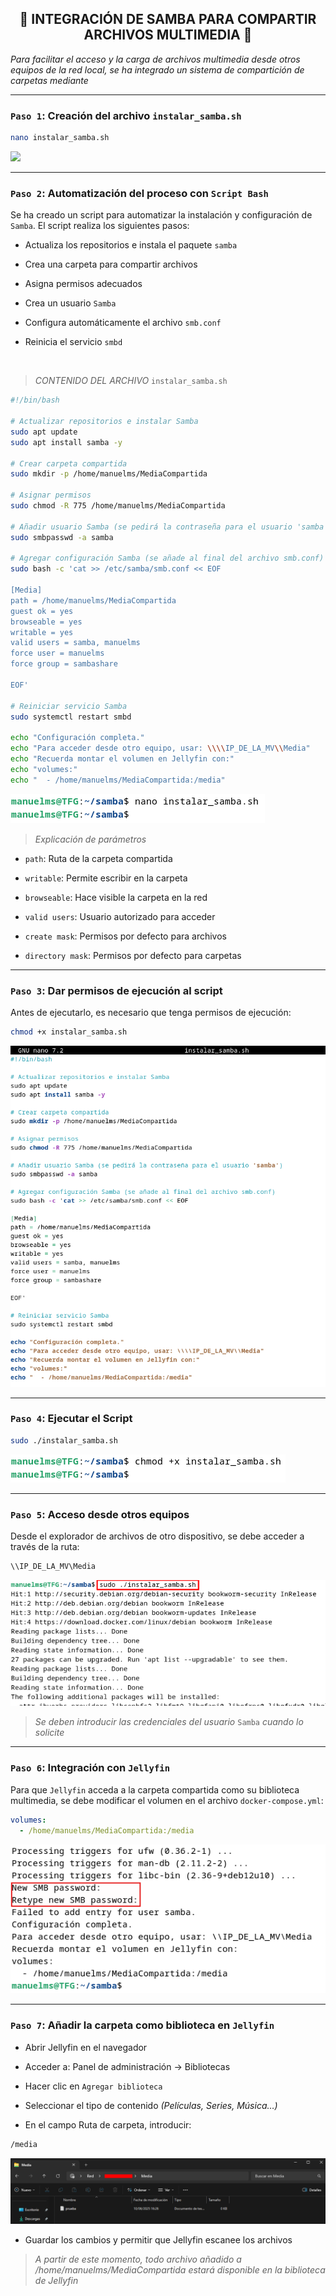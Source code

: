 <h2 align="center">📂 INTEGRACIÓN DE SAMBA PARA COMPARTIR ARCHIVOS MULTIMEDIA 📂</h2>

*Para facilitar el acceso y la carga de archivos multimedia desde otros equipos de la red local, se ha integrado un sistema de compartición de carpetas mediante*

---

### `Paso 1`: Creación del archivo `instalar_samba.sh`

```bash
nano instalar_samba.sh
```

![](/MainFolder/img/44.png)

---

### `Paso 2`: Automatización del proceso con `Script Bash`

Se ha creado un script para automatizar la instalación y configuración de `Samba`. El script realiza los siguientes pasos:

- Actualiza los repositorios e instala el paquete `samba`

- Crea una carpeta para compartir archivos

- Asigna permisos adecuados

- Crea un usuario `Samba`

- Configura automáticamente el archivo `smb.conf`

- Reinicia el servicio `smbd`

&nbsp;

> *CONTENIDO DEL ARCHIVO* `instalar_samba.sh`

```bash
#!/bin/bash

# Actualizar repositorios e instalar Samba
sudo apt update
sudo apt install samba -y

# Crear carpeta compartida
sudo mkdir -p /home/manuelms/MediaCompartida

# Asignar permisos
sudo chmod -R 775 /home/manuelms/MediaCompartida

# Añadir usuario Samba (se pedirá la contraseña para el usuario 'samba')
sudo smbpasswd -a samba

# Agregar configuración Samba (se añade al final del archivo smb.conf)
sudo bash -c 'cat >> /etc/samba/smb.conf << EOF

[Media]
path = /home/manuelms/MediaCompartida
guest ok = yes
browseable = yes
writable = yes
valid users = samba, manuelms
force user = manuelms
force group = sambashare

EOF'

# Reiniciar servicio Samba
sudo systemctl restart smbd

echo "Configuración completa."
echo "Para acceder desde otro equipo, usar: \\\\IP_DE_LA_MV\\Media"
echo "Recuerda montar el volumen en Jellyfin con:"
echo "volumes:"
echo "  - /home/manuelms/MediaCompartida:/media"
```

![](/MainFolder/img/45.png)

> *Explicación de parámetros*

- `path`: Ruta de la carpeta compartida

- `writable`: Permite escribir en la carpeta

- `browseable`: Hace visible la carpeta en la red

- `valid users`: Usuario autorizado para acceder

- `create mask`: Permisos por defecto para archivos

- `directory mask`: Permisos por defecto para carpetas

---

### `Paso 3`: Dar permisos de ejecución al script
Antes de ejecutarlo, es necesario que tenga permisos de ejecución:

```bash
chmod +x instalar_samba.sh
```

![](/MainFolder/img/46.png)

---

### `Paso 4`: Ejecutar el Script

```bash
sudo ./instalar_samba.sh
```

![](/MainFolder/img/47.png)

---

### `Paso 5`: Acceso desde otros equipos

Desde el explorador de archivos de otro dispositivo, se debe acceder a través de la ruta:

```bash
\\IP_DE_LA_MV\Media
```

![](/MainFolder/img/48.png)

> *Se deben introducir las credenciales del usuario* `Samba` *cuando lo solicite*

---

### `Paso 6`: Integración con `Jellyfin`

Para que `Jellyfin` acceda a la carpeta compartida como su biblioteca multimedia, se debe modificar el volumen en el archivo `docker-compose.yml`:

```yaml
volumes:
  - /home/manuelms/MediaCompartida:/media
```

![](/MainFolder/img/49.png)

---

### `Paso 7`: Añadir la carpeta como biblioteca en `Jellyfin`

- Abrir Jellyfin en el navegador 

- Acceder a: Panel de administración → Bibliotecas

- Hacer clic en `Agregar biblioteca`

- Seleccionar el tipo de contenido *(Películas, Series, Música…)*

- En el campo Ruta de carpeta, introducir:

```bash
/media
```

![](/MainFolder/img/50.png)

- Guardar los cambios y permitir que Jellyfin escanee los archivos

> *A partir de este momento, todo archivo añadido a /home/manuelms/MediaCompartida estará disponible en la biblioteca de Jellyfin*









<!---



<h2 align="center">📂 Integración de Samba para Compartir Archivos Multimedia 📂</h2>

*Para facilitar el acceso y la carga de archivos multimedia desde otros equipos de la red local, se ha integrado un sistema de compartición de carpetas mediante*

---

### `Paso 1`: Instalación de Samba

- Ejecutar los siguientes comandos en la terminal de la máquina virtual Debian

```bash
sudo apt update
sudo apt install samba -y
```

![](/MainFolder/img/.png)

---

### `Paso 2`: Crear Carpeta Compartida con Permisos

- Crear una carpeta destinada al almacenamiento compartido de archivos multimedia

```bash
sudo mkdir -p /home/manuelms/MediaCompartida
```

![](/MainFolder/img/.png)

- Asignar permisos lectura, escritura y ejecución al propietario y grupo, y lectura y ejecución a otros usuarios
  
```bash
sudo chmod -R 775 /home/manuelms/MediaCompartida
```

![](/MainFolder/img/.png)

---

### `Paso 3`: Crear Usuario Samba</h3>

- Añadir un usuario Samba para acceder desde otros dispositivos de la red

```bash
sudo smbpasswd -a samba
```

![](/MainFolder/img/.png)

> *Este será el usuario con el que se accede desde Windows u otros sistemas*

---

### `Paso 4`: Configuración del archivo `smb.conf`

- Editar el archivo de configuración de Samba:

```bash
sudo nano /etc/samba/smb.conf
```

![](/MainFolder/img/.png)

- Añadir al final del archivo:

```java
[Media]
   path = /home/manuelms/MediaCompartida
   writable = yes
   browseable = yes
   valid users = samba
   create mask = 0664
   directory mask = 0775
```

![](/MainFolder/img/.png)

> *Explicación de parámetros*

- `path`: Ruta de la carpeta compartida

- `writable`: Permite escribir en la carpeta

- `browseable`: Hace visible la carpeta en la red

- `valid users`: Usuario autorizado para acceder

- `create mask`: Permisos por defecto para archivos

- `directory mask`: Permisos por defecto para carpetas

---

### `Paso 5`: Reiniciar el servicio Samba

```bash
sudo systemctl restart smbd
```

![](/MainFolder/img/.png)

---

### `Paso 6`: Acceso desde otros equipos

- Desde el explorador de archivos de otro dispositivo: 

```bash
\\IP_DE_LA_MV\Media
```

![](/MainFolder/img/.png)

 > *Introduce las credenciales del usuario Samba cuando lo solicite*

---

### `Paso 7`: Integrar con Jellyfin

- Para que Jellyfin acceda a la carpeta compartida como su biblioteca multimedia, modificar el volumen en el archivo `docker-compose.yml`

```yaml
volumes:
  - /home/manuelms/MediaCompartida:/media
```

![](/MainFolder/img/.png)
